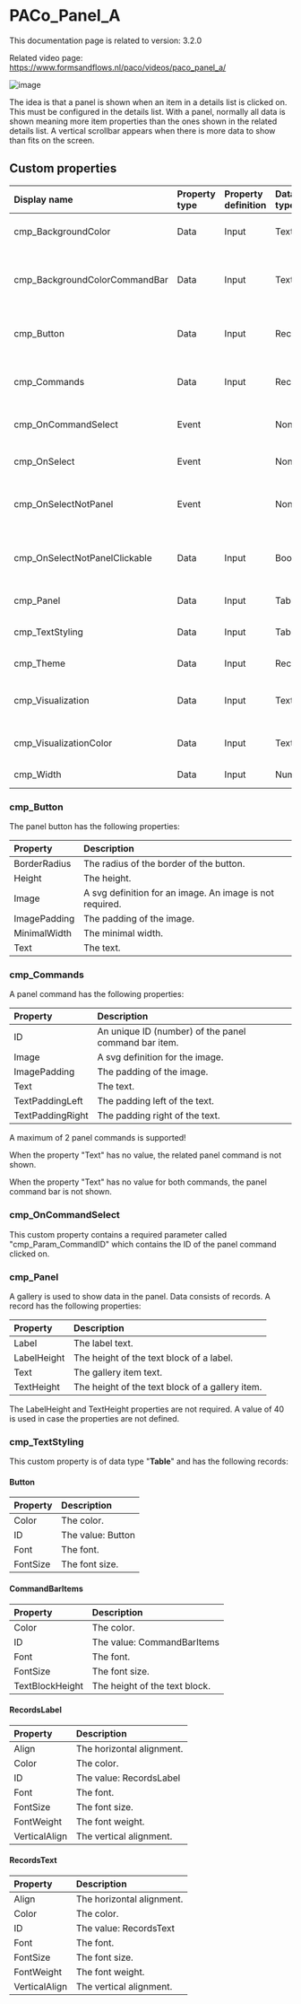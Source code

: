 # PACo_Panel_A

This documentation page is related to version: 3.2.0

Related video page: https://www.formsandflows.nl/paco/videos/paco_panel_a/

![image](https://github.com/formsandflows/PACo/assets/35654198/ccde7a33-bbb7-429a-be97-37094da8ea76)

The idea is that a panel is shown when an item in a details list is clicked on. This must be configured in the details list. With a panel, normally all data is shown meaning more item properties than the ones shown in the related details list. A vertical scrollbar appears when there is more data to show than fits on the screen.

## Custom properties

| Display name | Property type | Property definition | Data type | Description | Memo
| :--- | :--- | :--- | :--- | :--- | :--- |
| cmp_BackgroundColor | Data | Input | Text | The color of the background. | |
| cmp_BackgroundColorCommandBar | Data | Input | Text | The color of the command bar background. | |
| cmp_Button | Data | Input | Record | The button at the bottom of the panel. | See the documention about cmp_Button below. |
| cmp_Commands | Data | Input | Record | The panel commands at the top of the panel. | See the documention about cmp_Commands below. |
| cmp_OnCommandSelect | Event | | None | When a command is clicked on. | See the documention on cmp_OnCommandSelect below. | |
| cmp_OnSelect | Event | | None | When the button is clicked on. | |
| cmp_OnSelectNotPanel | Event | | None | When the area next to the panel is clicked on. | |
| cmp_OnSelectNotPanelClickable | Data | Input | Boolean | If the area next to the panel is clickable or not.  | |
| cmp_Panel | Data | Input | Table | The data in the panel. | See the documention about cmp_Panel below. |
| cmp_TextStyling | Data | Input | Table | Text properties. | See the documention about cmp_TextStyling below. |
| cmp_Theme | Data | Input | Record | The theme. | See the documention on theming. |
| cmp_Visualization | Data | Input | Text | The visualization. | See the documention of PACo canvas component PACo_Visualization_A. |
| cmp_VisualizationColor | Data | Input | Text | The color of the visualization. | |
| cmp_Width | Data | Input | Number | The width of the panel. | |

### cmp_Button
The panel button has the following properties:

| Property | Description |
| :--- | :--- |
| BorderRadius | The radius of the border of the button. |
| Height | The height. |
| Image | A svg definition for an image. An image is not required. |
| ImagePadding | The padding of the image. |
| MinimalWidth | The minimal width. |
| Text | The text. |

### cmp_Commands
A panel command has the following properties:

| Property | Description |
| :--- | :--- |
| ID | An unique ID (number) of the panel command bar item. |
| Image | A svg definition for the image. |
| ImagePadding | The padding of the image. |
| Text | The text. |
| TextPaddingLeft | The padding left of the text. |
| TextPaddingRight | The padding right of the text. |

A maximum of 2 panel commands is supported!

When the property "Text" has no value, the related panel command is not shown.

When the property "Text" has no value for both commands, the panel command bar is not shown.

### cmp_OnCommandSelect
This custom property contains a required parameter called "cmp_Param_CommandID" which contains the ID of the panel command clicked on.

### cmp_Panel
A gallery is used to show data in the panel. Data consists of records. A record has the following properties:

| Property | Description |
| :--- | :--- |
| Label | The label text. |
| LabelHeight | The height of the text block of a label. |
| Text | The gallery item text. |
| TextHeight | The height of the text block of a gallery item. |

The LabelHeight and TextHeight properties are not required. A value of 40 is used in case the properties are not defined.

### cmp_TextStyling
This custom property is of data type "**Table**" and has the following records:

#### Button

| Property | Description |
| :--- | :--- |
| Color | The color. |
| ID | The value: Button |
| Font | The font. |
| FontSize | The font size. |

#### CommandBarItems

| Property | Description |
| :--- | :--- |
| Color | The color. |
| ID | The value: CommandBarItems |
| Font | The font. |
| FontSize | The font size. |
| TextBlockHeight | The height of the text block. |

#### RecordsLabel

| Property | Description |
| :--- | :--- |
| Align | The horizontal alignment. |
| Color | The color. |
| ID | The value: RecordsLabel |
| Font | The font. |
| FontSize | The font size. |
| FontWeight | The font weight. |
| VerticalAlign | The vertical alignment. |

#### RecordsText

| Property | Description |
| :--- | :--- |
| Align | The horizontal alignment. |
| Color | The color. |
| ID | The value: RecordsText |
| Font | The font. |
| FontSize | The font size. |
| FontWeight | The font weight. |
| VerticalAlign | The vertical alignment. |
